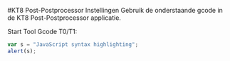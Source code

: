 #KT8 Post-Postprocessor Instellingen
Gebruik de onderstaande gcode in de KT8 Post-Postprocessor applicatie.

Start Tool Gcode T0/T1:
```javascript
var s = "JavaScript syntax highlighting";
alert(s);
```
